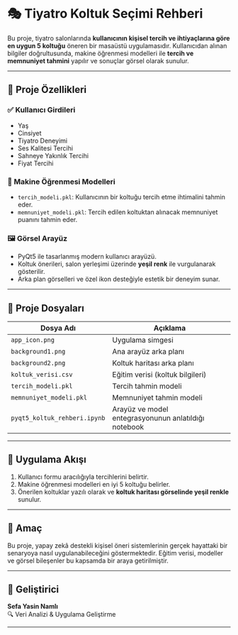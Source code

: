 # 🎭 Tiyatro Koltuk Seçimi Rehberi

Bu proje, tiyatro salonlarında **kullanıcının kişisel tercih ve ihtiyaçlarına göre en uygun 5 koltuğu** öneren bir masaüstü uygulamasıdır. Kullanıcıdan alınan bilgiler doğrultusunda, makine öğrenmesi modelleri ile **tercih ve memnuniyet tahmini** yapılır ve sonuçlar görsel olarak sunulur.

---

## 🧩 Proje Özellikleri

### ✅ Kullanıcı Girdileri
- Yaş
- Cinsiyet
- Tiyatro Deneyimi
- Ses Kalitesi Tercihi
- Sahneye Yakınlık Tercihi
- Fiyat Tercihi

### 🧠 Makine Öğrenmesi Modelleri
- `tercih_modeli.pkl`: Kullanıcının bir koltuğu tercih etme ihtimalini tahmin eder.
- `memnuniyet_modeli.pkl`: Tercih edilen koltuktan alınacak memnuniyet puanını tahmin eder.

### 🖼️ Görsel Arayüz
- PyQt5 ile tasarlanmış modern kullanıcı arayüzü.
- Koltuk önerileri, salon yerleşimi üzerinde **yeşil renk** ile vurgulanarak gösterilir.
- Arka plan görselleri ve özel ikon desteğiyle estetik bir deneyim sunar.

---

## 📁 Proje Dosyaları

| Dosya Adı                      | Açıklama |
|-------------------------------|----------|
| `app_icon.png`                | Uygulama simgesi |
| `background1.png`             | Ana arayüz arka planı |
| `background2.png`             | Koltuk haritası arka planı |
| `koltuk_verisi.csv`           | Eğitim verisi (koltuk bilgileri) |
| `tercih_modeli.pkl`           | Tercih tahmin modeli |
| `memnuniyet_modeli.pkl`       | Memnuniyet tahmin modeli |
| `pyqt5_koltuk_rehberi.ipynb`  | Arayüz ve model entegrasyonunun anlatıldığı notebook |

---

## 🎯 Uygulama Akışı

1. Kullanıcı formu aracılığıyla tercihlerini belirtir.
2. Makine öğrenmesi modelleri en iyi 5 koltuğu belirler.
3. Önerilen koltuklar yazılı olarak ve **koltuk haritası görselinde yeşil renkle** sunulur.

---

## 🧠 Amaç

Bu proje, yapay zekâ destekli kişisel öneri sistemlerinin gerçek hayattaki bir senaryoya nasıl uygulanabileceğini göstermektedir. Eğitim verisi, modeller ve görsel bileşenler bu kapsamda bir araya getirilmiştir.

---

## 👤 Geliştirici

**Sefa Yasin Namlı**  
🔍 Veri Analizi & Uygulama Geliştirme  

---

